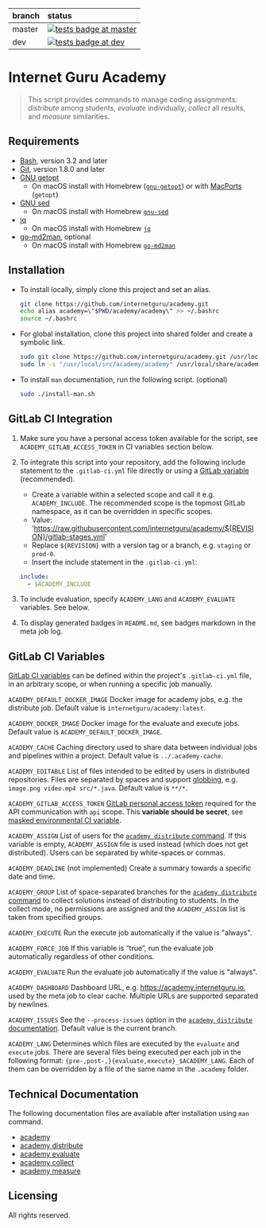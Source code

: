 
| branch  | status |
| :------------- | :------------- |
| master | [![tests badge at master](https://github.com/internetguru/academy/workflows/tests/badge.svg?branch=master)](https://github.com/internetguru/academy/actions?query=branch%3Amaster)|
| dev | [![tests badge at dev](https://github.com/internetguru/academy/workflows/tests/badge.svg?branch=dev)](https://github.com/internetguru/academy/actions?query=branch%3Adev)|

# Internet Guru Academy

> This script provides commands to manage coding assignments: _distribute_ among students, _evaluate_ individually, _collect_ all results, and _measure_ similarities.

## Requirements

- [Bash](https://www.gnu.org/software/bash/), version 3.2 and later
- [Git](https://git-scm.com/), version 1.8.0 and later
- [GNU getopt](http://frodo.looijaard.name/project/getopt)
  - On macOS install with Homebrew ([`gnu-getopt`](http://braumeister.org/formula/gnu-getopt)) or with [MacPorts](https://www.macports.org/) (`getopt`)
- [GNU sed](https://www.gnu.org/software/sed/)
  - On macOS install with Homebrew [`gnu-sed`](http://braumeister.org/formula/gnu-sed)
- [jq](https://stedolan.github.io/jq/)
  - On macOS install with Homebrew [`jq`](https://formulae.brew.sh/formula/jq)
- [go-md2man](https://github.com/cpuguy83/go-md2man), optional
  - On macOS install with Homebrew [`go-md2man`](https://formulae.brew.sh/formula/go-md2man)

## Installation

- To install locally, simply clone this project and set an alias.

   ```sh
   git clone https://github.com/internetguru/academy.git
   echo alias academy=\"$PWD/academy/academy\" >> ~/.bashrc
   source ~/.bashrc
   ```

- For global installation, clone this project into shared folder and create a symbolic link.

   ```sh
   sudo git clone https://github.com/internetguru/academy.git /usr/local/src
   sudo ln -s "/usr/local/src/academy/academy" /usr/local/share/academy
   ```

- To install `man` documentation, run the following script. (optional)
   ```sh
   sudo ./install-man.sh
   ```

## GitLab CI Integration

1. Make sure you have a personal access token available for the script, see `ACADEMY_GITLAB_ACCESS_TOKEN` in CI variables section below.

1. To integrate this script into your repository, add the following include statement to the `.gitlab-ci.yml` file directly or using a [GitLab variable](https://docs.gitlab.com/ee/ci/variables/#define-a-cicd-variable-in-the-ui) (recommended).

   - Create a variable within a selected scope and call it e.g. `ACADEMY_INCLUDE`. The recommended scope is the topmost GitLab namespace, as it can be overridden in specific scopes.
   - Value: 'https://raw.githubusercontent.com/internetguru/academy/${REVISION}/gitlab-stages.yml'
   - Replace `${REVISION}` with a version tag or a branch, e.g. `staging` or `prod-0`.
   - Insert the include statement in the `.gitlab-ci.yml`:

   ```yaml
   include:
     - $ACADEMY_INCLUDE
   ```

1. To include evaluation, specify `ACADEMY_LANG` and `ACADEMY_EVALUATE` variables. See below.

1. To display generated badges in `README.md`, see badges markdown in the meta job log.

## GitLab CI Variables

[GitLab CI variables](https://docs.gitlab.com/ee/ci/variables/#define-a-cicd-variable-in-the-ui) can be defined within the project's `.gitlab-ci.yml` file, in an arbitrary scope, or when running a specific job manually.

`ACADEMY_DEFAULT_DOCKER_IMAGE`
Docker image for academy jobs, e.g. the distribute job. Default value is `internetguru/academy:latest`.

`ACADEMY_DOCKER_IMAGE`
Docker image for the evaluate and execute jobs. Default value is `ACADEMY_DEFAULT_DOCKER_IMAGE`.

`ACADEMY_CACHE`
Caching directory used to share data between individual jobs and pipelines within a project. Default value is `../.academy-cache`.

`ACADEMY_EDITABLE`
List of files intended to be edited by users in distributed repositories. Files are separated by spaces and support [globbing](https://tldp.org/LDP/abs/html/globbingref.html), e.g. `image.png video.mp4 src/*.java`. Default value is `**/*`.

`ACADEMY_GITLAB_ACCESS_TOKEN`
[GitLab personal access token](https://docs.gitlab.com/ee/user/profile/personal_access_tokens.html#creating-a-personal-access-token) required for the API communication with `api` scope. This **variable should be secret**, see [masked environmental CI variable](https://docs.gitlab.com/ee/ci/variables/#add-a-cicd-variable-to-a-project).

`ACADEMY_ASSIGN`
List of users for the [`academy distribute` command](documentation/academy-distribute.md). If this variable is empty, `ACADEMY_ASSIGN` file is used instead (which does not get distributed). Users can be separated by white-spaces or commas.

`ACADEMY_DEADLINE` (not implemented)
Create a summary towards a specific date and time.

`ACADEMY_GROUP`
List of space-separated branches for the [`academy distribute` command](documentation/academy-distribute.md) to collect solutions instead of distributing to students. In the collect mode, no permissions are assigned and the `ACADEMY_ASSIGN` list is taken from specified groups.

`ACADEMY_EXECUTE`
Run the execute job automatically if the value is "always".

`ACADEMY_FORCE_JOB`
If this variable is “true”, run the evaluate job automatically regardless of other conditions.

`ACADEMY_EVALUATE`
Run the evaluate job automatically if the value is "always".

`ACADEMY_DASHBOARD`
Dashboard URL, e.g. https://academy.internetguru.io, used by the meta job to clear cache. Multiple URLs are supported separated by newlines.

`ACADEMY_ISSUES`
See the `--process-issues` option in the [`academy distribute` documentation](documentation/academy-distribute.md). Default value is the current branch.

`ACADEMY_LANG`
Determines which files are executed by the `evaluate` and `execute` jobs. There are several files being executed per each job in the following format: `{pre-,post-,}{evaluate,execute}_$ACADEMY_LANG`. Each of them can be overridden by a file of the same name in the `.academy` folder.

## Technical Documentation

The following documentation files are available after installation using `man` command.

- [academy](documentation/academy.md)
- [academy distribute](documentation/academy-distribute.md)
- [academy evaluate](documentation/academy-evaluate.md)
- [academy collect](documentation/academy-collect.md)
- [academy measure](documentation/academy-measure.md)

## Licensing

All rights reserved.
